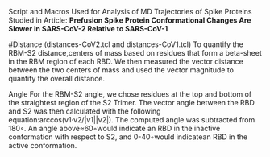 Script and Macros Used for Analysis of MD Trajectories of Spike Proteins Studied in Article: **Prefusion Spike Protein Conformational Changes Are Slower in SARS-CoV-2 Relative to SARS-CoV-1**


#Distance (distances-CoV2.tcl and distances-CoV1.tcl)
To quantify the RBM-S2 distance,centers of mass based on residues that form a beta-sheet in the RBM region of each RBD. We then measured the vector distance between the two centers of mass and used the vector magnitude to quantify the overall distance.

Angle 
For the RBM-S2 angle, we chose residues at the top and bottom of the straightest region of the S2 Trimer. The vector  angle  between  the  RBD  and  S2  was  then  calculated  with  the  following  equation:arccos(v1·v2/|v1||v2|).  The computed angle was subtracted from 180◦.  An angle above≈60◦would indicate an RBD in the inactive conformation with respect to S2, and 0-40◦would indicatean RBD in the active conformation.
